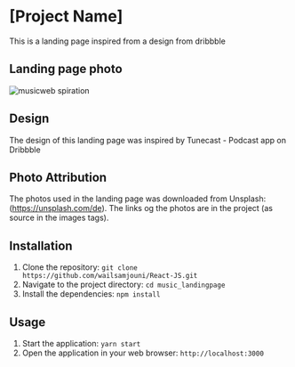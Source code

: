 # [Project Name]

This is a landing page inspired from a design from dribbble

## Landing page photo
![musicweb](https://user-images.githubusercontent.com/51680878/236016121-7d27ae25-26e7-4f23-8662-89a25c8af46a.png)
spiration

## Design 

The design of this landing page was inspired by Tunecast - Podcast app on Dribbble

## Photo Attribution

The photos used in the landing page was downloaded from Unsplash: (https://unsplash.com/de). The links og the photos are in the project (as source in the images tags).


## Installation

1. Clone the repository: `git clone https://github.com/wailsamjouni/React-JS.git`
2. Navigate to the project directory: `cd music_landingpage`
3. Install the dependencies: `npm install`

## Usage

1. Start the application: `yarn start`
2. Open the application in your web browser: `http://localhost:3000`

